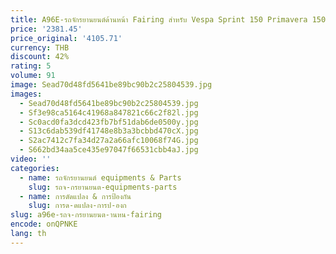 ```yaml
---
title: A96E-รถจักรยานยนต์ด้านหน้า Fairing สําหรับ Vespa Sprint 150 Primavera 150 Horn Bracket ตกแต่ง SHELL Protector
price: '2381.45'
price_original: '4105.71'
currency: THB
discount: 42%
rating: 5
volume: 91
image: Sead70d48fd5641be89bc90b2c25804539.jpg
images:
  - Sead70d48fd5641be89bc90b2c25804539.jpg
  - Sf3e98ca5164c41968a847821c66c2f82l.jpg
  - Sc0acd0fa3dcd423fb7bf51dab6de0500y.jpg
  - S13c6dab539df41748e8b3a3bcbbd470cX.jpg
  - S2ac7412c7fa34d27a2a66afc10068f74G.jpg
  - S662bd34aa5ce435e97047f66531cbb4aJ.jpg
video: ''
categories:
  - name: รถจักรยานยนต์ equipments & Parts
    slug: รถจ-กรยานยนต-equipments-parts
  - name: การดัดแปลง & การป้องกัน
    slug: การด-ดแปลง-การป-องก
slug: a96e-รถจ-กรยานยนต-านหน-fairing
encode: onQPNKE
lang: th
---
```

  